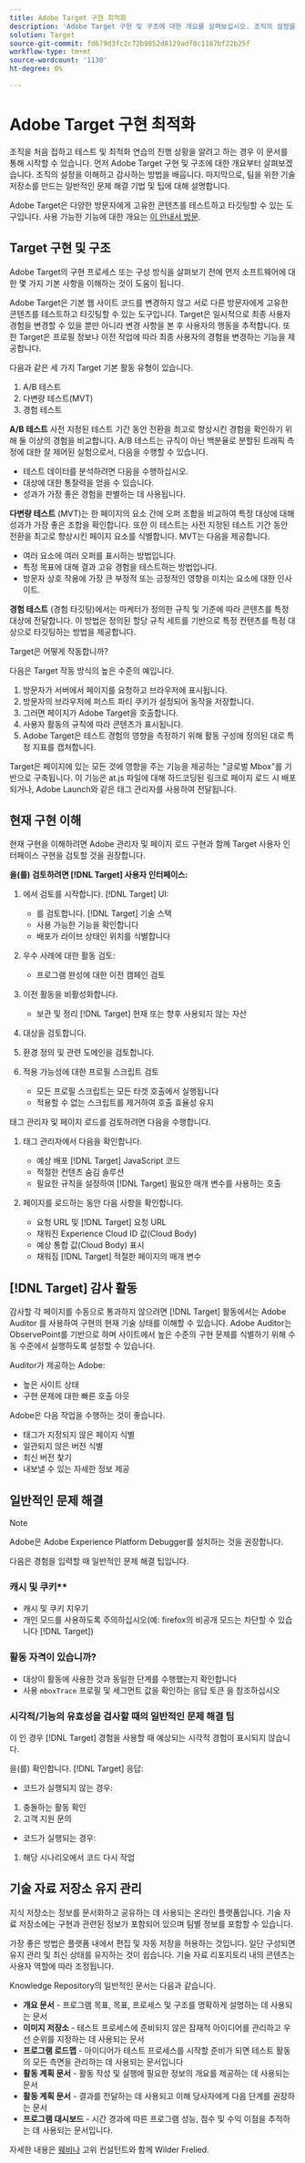 ```yaml
---
title: Adobe Target 구현 최적화
description: 'Adobe Target 구현 및 구조에 대한 개요를 살펴보십시오. 조직의 설정을 이해하고 감사하는 방법을 알아봅니다. 팀을 위한 기술 자료 저장소를 만드는 일반적인 문제 해결 기법 및 팁을 알아봅니다. '
solution: Target
source-git-commit: fd679d3fc2c72b9852d8129adf8c1187bf22b25f
workflow-type: tm+mt
source-wordcount: '1130'
ht-degree: 0%

---
```


# Adobe Target 구현 최적화

조직을 처음 접하고 테스트 및 최적화 연습의 진행 상황을 알려고 하는 경우 이 문서를 통해 시작할 수 있습니다. 먼저 Adobe Target 구현 및 구조에 대한 개요부터 살펴보겠습니다. 조직의 설정을 이해하고 감사하는 방법을 배웁니다. 마지막으로, 팀을 위한 기술 저장소를 만드는 일반적인 문제 해결 기법 및 팁에 대해 설명합니다.

Adobe Target은 다양한 방문자에게 고유한 콘텐츠를 테스트하고 타깃팅할 수 있는 도구입니다. 사용 가능한 기능에 대한 개요는 [이 안내서 방문](https://experienceleague.adobe.com/docs/target/using/introduction/intro.html?lang=en).

## Target 구현 및 구조

Adobe Target의 구현 프로세스 또는 구성 방식을 살펴보기 전에 먼저 소프트웨어에 대한 몇 가지 기본 사항을 이해하는 것이 도움이 됩니다.

Adobe Target은 기본 웹 사이트 코드를 변경하지 않고 서로 다른 방문자에게 고유한 콘텐츠를 테스트하고 타깃팅할 수 있는 도구입니다. Target은 일시적으로 최종 사용자 경험을 변경할 수 있을 뿐만 아니라 변경 사항을 본 후 사용자의 행동을 추적합니다. 또한 Target은 프로필 정보나 이전 작업에 따라 최종 사용자의 경험을 변경하는 기능을 제공합니다.

다음과 같은 세 가지 Target 기본 활동 유형이 있습니다.

1. A/B 테스트
2. 다변량 테스트(MVT)
3. 경험 테스트

**A/B 테스트** 사전 지정된 테스트 기간 동안 전환을 최고로 향상시킨 경험을 확인하기 위해 둘 이상의 경험을 비교합니다. A/B 테스트는 규칙이 아닌 백분율로 분할된 트래픽 측정에 대한 잘 제어된 실험으로서, 다음을 수행할 수 있습니다.

* 테스트 데이터를 분석하려면 다음을 수행하십시오.
* 대상에 대한 통찰력을 얻을 수 있습니다.
* 성과가 가장 좋은 경험을 판별하는 데 사용됩니다.

**다변량 테스트** (MVT)는 한 페이지의 요소 간에 오퍼 조합을 비교하여 특정 대상에 대해 성과가 가장 좋은 조합을 확인합니다. 또한 이 테스트는 사전 지정된 테스트 기간 동안 전환을 최고로 향상시킨 페이지 요소를 식별합니다. MVT는 다음을 제공합니다.

* 여러 요소에 여러 오퍼를 표시하는 방법입니다.
* 특정 목표에 대해 결과 고유 경험을 테스트하는 방법입니다.
* 방문자 상호 작용에 가장 큰 부정적 또는 긍정적인 영향을 미치는 요소에 대한 인사이트.

**경험 테스트** (경험 타깃팅)에서는 마케터가 정의한 규칙 및 기준에 따라 콘텐츠를 특정 대상에 전달합니다. 이 방법은 정의된 할당 규칙 세트를 기반으로 특정 컨텐츠를 특정 대상으로 타깃팅하는 방법을 제공합니다.

Target은 어떻게 작동합니까?

다음은 Target 작동 방식의 높은 수준의 예입니다.

1. 방문자가 서버에서 페이지를 요청하고 브라우저에 표시됩니다.
1. 방문자의 브라우저에 퍼스트 파티 쿠키가 설정되어 동작을 저장합니다.
1. 그러면 페이지가 Adobe Target을 호출합니다.
1. 사용자 활동의 규칙에 따라 콘텐츠가 표시됩니다.
1. Adobe Target은 테스트 경험의 영향을 측정하기 위해 활동 구성에 정의된 대로 특정 지표를 캡처합니다.

Target은 페이지에 있는 모든 것에 영향을 주는 기능을 제공하는 &quot;글로벌 Mbox&quot;를 기반으로 구축됩니다. 이 기능은 at.js 파일에 대해 하드코딩된 링크로 페이지 로드 시 배포되거나, Adobe Launch와 같은 태그 관리자를 사용하여 전달됩니다.

## 현재 구현 이해

현재 구현을 이해하려면 Adobe 관리자 및 페이지 로드 구현과 함께 Target 사용자 인터페이스 구현을 검토할 것을 권장합니다.

**을(를) 검토하려면 [!DNL Target] 사용자 인터페이스:**

1. 에서 검토를 시작합니다. [!DNL Target] UI:

   * 를 검토합니다. [!DNL Target] 기술 스택
   * 사용 가능한 기능을 확인합니다
   * 배포가 라이브 상태인 위치를 식별합니다

1. 우수 사례에 대한 활동 검토:

   * 프로그램 완성에 대한 이전 캠페인 검토

1. 이전 활동을 비활성화합니다.

   * 보관 및 정리 [!DNL Target] 현재 또는 향후 사용되지 않는 자산

1. 대상을 검토합니다.

1. 환경 정의 및 관련 도메인을 검토합니다.

1. 적용 가능성에 대한 프로필 스크립트 검토

   * 모든 프로필 스크립트는 모든 타겟 호출에서 실행됩니다
   * 적용할 수 없는 스크립트를 제거하여 호출 효율성 유지

태그 관리자 및 페이지 로드를 검토하려면 다음을 수행합니다.

1. 태그 관리자에서 다음을 확인합니다.

   * 예상 배포 [!DNL Target] JavaScript 코드
   * 적절한 컨텐츠 숨김 솔루션
   * 필요한 규칙을 설정하여 [!DNL Target] 필요한 매개 변수를 사용하는 호출

1. 페이지를 로드하는 동안 다음 사항을 확인합니다.

   * 요청 URL 및 [!DNL Target] 요청 URL
   * 채워진 Experience Cloud ID 값(Cloud Body)
   * 예상 통합 값(Cloud Body) 표시
   * 채워짐 [!DNL Target] 적절한 페이지의 매개 변수

## [!DNL Target] 감사 활동

감사할 각 페이지를 수동으로 통과하지 않으려면 [!DNL Target] 활동에서는 Adobe Auditor 를 사용하여 구현의 현재 기술 상태를 이해할 수 있습니다. Adobe Auditor는 ObservePoint를 기반으로 하며 사이트에서 높은 수준의 구현 문제를 식별하기 위해 수동 수준에서 실행하도록 설정할 수 있습니다.

Auditor가 제공하는 Adobe:

* 높은 사이트 상태
* 구현 문제에 대한 빠른 호출 아웃

Adobe은 다음 작업을 수행하는 것이 좋습니다.

* 태그가 지정되지 않은 페이지 식별
* 일관되지 않은 버전 식별
* 최신 버전 찾기
* 내보낼 수 있는 자세한 정보 제공

## 일반적인 문제 해결

>[!NOTE]
>
>Adobe은 Adobe Experience Platform Debugger를 설치하는 것을 권장합니다.

다음은 경험을 입력할 때 일반적인 문제 해결 팁입니다.

### 캐시 및 쿠키**

* 캐시 및 쿠키 지우기
* 개인 모드를 사용하도록 주의하십시오(예: firefox의 비공개 모드는 차단할 수 있습니다 [!DNL Target])

### 활동 자격이 있습니까?

* 대상이 활동에 사용한 것과 동일한 단계를 수행했는지 확인합니다
* 사용 `mboxTrace` 프로필 및 세그먼트 값을 확인하는 응답 토큰 을 참조하십시오

### 시각적/기능의 유효성을 검사할 때의 일반적인 문제 해결 팁

이 인 경우 [!DNL Target] 경험을 사용할 때 예상되는 시각적 경험이 표시되지 않습니다.

을(를) 확인합니다. [!DNL Target] 응답:

* 코드가 실행되지 않는 경우:

1. 충돌하는 활동 확인
1. 고객 지원 문의

* 코드가 실행되는 경우:

1. 해당 시나리오에서 코드 다시 작업

## 기술 자료 저장소 유지 관리

지식 저장소는 정보를 문서화하고 공유하는 데 사용되는 온라인 플랫폼입니다. 기술 자료 저장소에는 구현과 관련된 정보가 포함되어 있으며 팀별 정보를 포함할 수 있습니다.

가장 좋은 방법은 플랫폼 내에서 편집 및 자동 저장을 허용하는 것입니다. 일단 구성되면 유지 관리 및 최신 상태를 유지하는 것이 쉽습니다. 기술 자료 리포지토리 내의 콘텐츠는 사용자 역할에 따라 조정됩니다.

Knowledge Repository의 일반적인 문서는 다음과 같습니다.

* **개요 문서** - 프로그램 목표, 목표, 프로세스 및 구조를 명확하게 설명하는 데 사용되는 문서
* **이미지 저장소** - 테스트 프로세스에 준비되지 않은 잠재적 아이디어를 관리하고 우선 순위를 지정하는 데 사용되는 문서
* **프로그램 로드맵** - 아이디어가 테스트 프로세스를 시작할 준비가 되면 테스트 활동의 모든 측면을 관리하는 데 사용되는 문서입니다
* **활동 계획 문서** - 활동 작성 및 실행에 필요한 정보의 개요를 제공하는 데 사용되는 문서
* **활동 계획 문서** - 결과를 전달하는 데 사용되고 이해 당사자에게 다음 단계를 권장하는 문서
* **프로그램 대시보드** - 시간 경과에 따른 프로그램 성능, 점수 및 수익 이점을 추적하는 데 사용되는 문서입니다.

자세한 내용은 [웨비나](https://adobecustomersuccess.adobeconnect.com/p4p7xlp7dh42mp4/) 고위 컨설턴트와 함께 Wilder Frelied.
